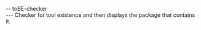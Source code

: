                
-- toBE-checker                    
--- Checker for tool existence and then displays the package that contains it.
